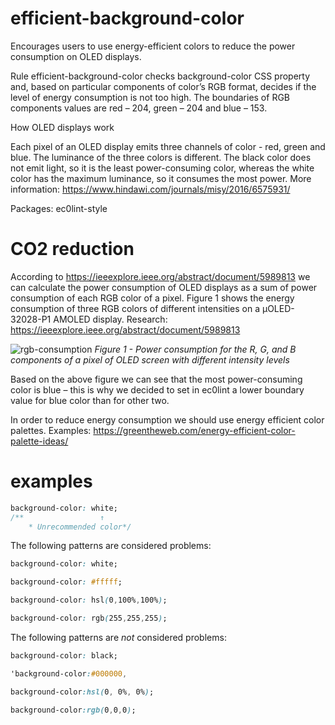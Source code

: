 # efficient-background-color

Encourages users to use energy-efficient colors to reduce the power consumption on OLED displays.

Rule efficient-background-color checks background-color CSS property and, based on particular components of color’s RGB format, decides if the level of energy consumption is not too high. The boundaries of RGB components values are red – 204, green – 204 and blue – 153.

How OLED displays work

Each pixel of an OLED display emits three channels of color - red, green and blue. The luminance of the three colors is different. The black color does not emit light, so it is the least power-consuming color, whereas the white color has the maximum luminance, so it consumes the most power. More information: https://www.hindawi.com/journals/misy/2016/6575931/

Packages: ec0lint-style

# CO2 reduction

According to https://ieeexplore.ieee.org/abstract/document/5989813 we can calculate the power consumption of OLED displays as a sum of power consumption of each RGB color of a pixel. Figure 1 shows the energy consumption of three RGB colors of different intensities on a μOLED-32028-P1 AMOLED display. Research: https://ieeexplore.ieee.org/abstract/document/5989813

![rgb-consumption](https://github.com/ec0lint/ec0lint-style/blob/main/rgb_consumption.png)
_Figure 1 - Power consumption for the R, G, and B components of a pixel of OLED screen with different intensity levels_

Based on the above figure we can see that the most power-consuming color is blue – this is why we decided to set in ec0lint a lower boundary value for blue color than for other two.

In order to reduce energy consumption we should use energy efficient color palettes. Examples: https://greentheweb.com/energy-efficient-color-palette-ideas/

# examples

<!-- prettier-ignore -->
```css
background-color: white;
/**                 ↑
    * Unrecommended color*/
```

The following patterns are considered problems:

<!-- prettier-ignore -->
```css
background-color: white;
```

<!-- prettier-ignore -->
```css
background-color: #fffff;
```

<!-- prettier-ignore -->
```css
background-color: hsl(0,100%,100%);
```

<!-- prettier-ignore -->
```css
background-color: rgb(255,255,255);
```

The following patterns are _not_ considered problems:

<!-- prettier-ignore -->
```css
background-color: black;
```

<!-- prettier-ignore -->
```css
'background-color:#000000,
```

<!-- prettier-ignore -->
```css
background-color:hsl(0, 0%, 0%);
```

<!-- prettier-ignore -->
```css
background-color:rgb(0,0,0);
```
